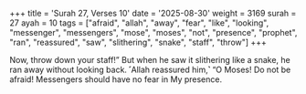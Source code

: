 +++
title = 'Surah 27, Verses 10'
date = '2025-08-30'
weight = 3169
surah = 27
ayah = 10
tags = ["afraid", "allah", "away", "fear", "like", "looking", "messenger", "messengers", "mose", "moses", "not", "presence", "prophet", "ran", "reassured", "saw", "slithering", "snake", "staff", "throw"]
+++

Now, throw down your staff!” But when he saw it slithering like a snake, he ran away without looking back. ˹Allah reassured him,˺ “O Moses! Do not be afraid! Messengers should have no fear in My presence.